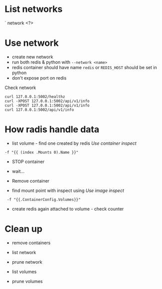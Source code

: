 # List networks

`<??> network <?>

# Use network

- create new network
- run both redis & python with `--network <name>`
- redis container should have name `redis` or `REDIS_HOST` should be set in python
- don't expose port on redis


Check network
```
curl 127.0.0.1:5002/healthz
curl -XPOST 127.0.0.1:5002/api/v1/info
curl -XPOST 127.0.0.1:5002/api/v1/info
curl 127.0.0.1:5002/api/v1/info
```

# How radis handle data

- list volume - find one created by redis
*Use  container inspect*
```
-f "{{ (index .Mounts 0).Name }}"
```
- STOP container
- wait...
- Remove container

- find mount point with inspect using
*Use image inspect*
```
 -f "{{.ContainerConfig.Volumes}}"
```
- create redis again attached to volume - check counter

# Clean up
- remove containers

- list network
- prune network

- list volumes
- prune volumes
